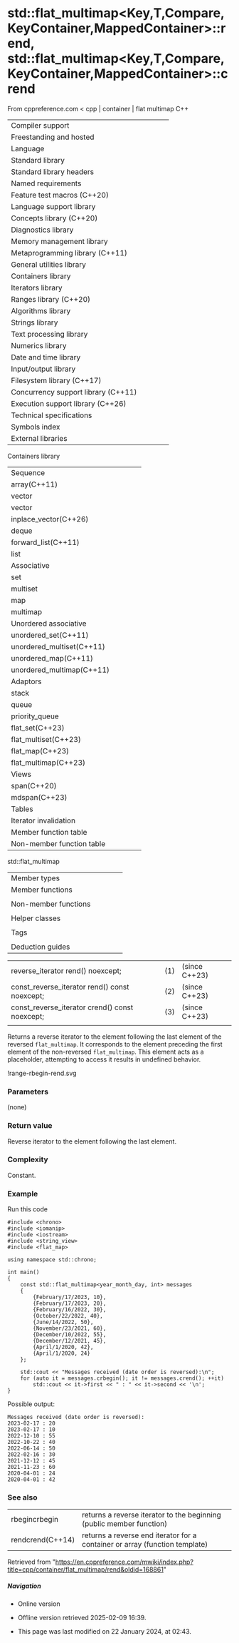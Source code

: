 # std::flat_multimap<Key,T,Compare,KeyContainer,MappedContainer>::rend, std::flat_multimap<Key,T,Compare,KeyContainer,MappedContainer>::crend

From cppreference.com
< cpp‎ | container‎ | flat multimap
C++

|  |  |  |  |  |
| --- | --- | --- | --- | --- |
| Compiler support | | | | |
| Freestanding and hosted | | | | |
| Language | | | | |
| Standard library | | | | |
| Standard library headers | | | | |
| Named requirements | | | | |
| Feature test macros (C++20) | | | | |
| Language support library | | | | |
| Concepts library (C++20) | | | | |
| Diagnostics library | | | | |
| Memory management library | | | | |
| Metaprogramming library (C++11) | | | | |
| General utilities library | | | | |
| Containers library | | | | |
| Iterators library | | | | |
| Ranges library (C++20) | | | | |
| Algorithms library | | | | |
| Strings library | | | | |
| Text processing library | | | | |
| Numerics library | | | | |
| Date and time library | | | | |
| Input/output library | | | | |
| Filesystem library (C++17) | | | | |
| Concurrency support library (C++11) | | | | |
| Execution support library (C++26) | | | | |
| Technical specifications | | | | |
| Symbols index | | | | |
| External libraries | | | | |

Containers library

|  |  |  |  |  |
| --- | --- | --- | --- | --- |
| Sequence | | | | |
| array(C++11) | | | | |
| vector | | | | |
| vector<bool> | | | | |
| inplace_vector(C++26) | | | | |
| deque | | | | |
| forward_list(C++11) | | | | |
| list | | | | |
| Associative | | | | |
| set | | | | |
| multiset | | | | |
| map | | | | |
| multimap | | | | |
| Unordered associative | | | | |
| unordered_set(C++11) | | | | |
| unordered_multiset(C++11) | | | | |
| unordered_map(C++11) | | | | |
| unordered_multimap(C++11) | | | | |
| Adaptors | | | | |
| stack | | | | |
| queue | | | | |
| priority_queue | | | | |
| flat_set(C++23) | | | | |
| flat_multiset(C++23) | | | | |
| flat_map(C++23) | | | | |
| flat_multimap(C++23) | | | | |
| Views | | | | |
| span(C++20) | | | | |
| mdspan(C++23) | | | | |
| Tables | | | | |
| Iterator invalidation | | | | |
| Member function table | | | | |
| Non-member function table | | | | |

std::flat_multimap

|  |  |  |  |  |
| --- | --- | --- | --- | --- |
| Member types | | | | |
| Member functions | | | | |
| |  |  |  |  |  |  |  |  |  |  |  |  |  |  |  |  |  |  |  |  |  |  |  |  |  |  |  |  |  |  |  |  |  |  |  |  |  |  |  |  |  |  |  |  |  |  |  |  |  |  |  |  |  |  |  |  |  |  |  |  |  |  |  |  |  |  |  |  |  |  |  |  |  |  |  |  |  |  |  |  |  |  |  |  |  |  |  |  |  |  |  |  |  |  |  |  |  |  |  |  |  |  |  |  |  |  |  |  |  |  |  |  |  |  |  |  |  |  |  |  |  |  |  |  |  |  |  |  |  |  |  |  |  |  |  |  |  |  |  |  |  |  |  |  |  |  |  |  |  |  |  |  |  |  |  |  |  |  |  |  |  |  |  |  |  |  |  | | --- | --- | --- | --- | --- | --- | --- | --- | --- | --- | --- | --- | --- | --- | --- | --- | --- | --- | --- | --- | --- | --- | --- | --- | --- | --- | --- | --- | --- | --- | --- | --- | --- | --- | --- | --- | --- | --- | --- | --- | --- | --- | --- | --- | --- | --- | --- | --- | --- | --- | --- | --- | --- | --- | --- | --- | --- | --- | --- | --- | --- | --- | --- | --- | --- | --- | --- | --- | --- | --- | --- | --- | --- | --- | --- | --- | --- | --- | --- | --- | --- | --- | --- | --- | --- | --- | --- | --- | --- | --- | --- | --- | --- | --- | --- | --- | --- | --- | --- | --- | --- | --- | --- | --- | --- | --- | --- | --- | --- | --- | --- | --- | --- | --- | --- | --- | --- | --- | --- | --- | --- | --- | --- | --- | --- | --- | --- | --- | --- | --- | --- | --- | --- | --- | --- | --- | --- | --- | --- | --- | --- | --- | --- | --- | --- | --- | --- | --- | --- | --- | --- | --- | --- | --- | --- | --- | --- | --- | --- | --- | --- | --- | --- | --- | --- | --- | --- | | |  |  |  |  |  | | --- | --- | --- | --- | --- | | flat_multimap::flat_multimap | | | | | | flat_multimap::operator= | | | | | | Modifiers | | | | | | flat_multimap::clear | | | | | | flat_multimap::erase | | | | | | flat_multimap::swap | | | | | | flat_multimap::extract | | | | | | flat_multimap::replace | | | | | | flat_multimap::insert | | | | | | flat_multimap::insert_range | | | | | | flat_multimap::emplace | | | | | | flat_multimap::emplace_hint | | | | | | Lookup | | | | | | flat_multimap::count | | | | | | flat_multimap::find | | | | | | flat_multimap::contains | | | | | | flat_multimap::equal_range | | | | | | flat_multimap::lower_bound | | | | | | flat_multimap::upper_bound | | | | | | |  |  |  |  |  | | --- | --- | --- | --- | --- | | Iterators | | | | | | flat_multimap::beginflat_multimap::cbegin | | | | | | flat_multimap::endflat_multimap::cend | | | | | | flat_multimap::rbeginflat_multimap::crbegin | | | | | | ****flat_multimap::rendflat_multimap::crend**** | | | | | | Capacity | | | | | | flat_multimap::size | | | | | | flat_multimap::max_size | | | | | | flat_multimap::empty | | | | | | Observers | | | | | | flat_multimap::key_comp | | | | | | flat_multimap::keys | | | | | | flat_multimap::value_comp | | | | | | flat_multimap::values | | | | | | |
| Non-member functions | | | | |
| |  |  |  |  |  |  |  |  |  |  |  |  |  |  |  |  |  | | --- | --- | --- | --- | --- | --- | --- | --- | --- | --- | --- | --- | --- | --- | --- | --- | --- | | |  |  |  |  |  | | --- | --- | --- | --- | --- | | swap(std::flat_multimap) | | | | | | erase_if(std::flat_multimap) | | | | | | |  |  |  |  |  | | --- | --- | --- | --- | --- | | operator==operator<=> | | | | | | |
| Helper classes | | | | |
| |  |  |  |  |  |  | | --- | --- | --- | --- | --- | --- | | |  |  |  |  |  | | --- | --- | --- | --- | --- | | uses_allocator<std::flat_multimap> | | | | | | |
| Tags | | | | |
| |  |  |  |  |  |  |  |  |  |  |  |  | | --- | --- | --- | --- | --- | --- | --- | --- | --- | --- | --- | --- | | |  |  |  |  |  | | --- | --- | --- | --- | --- | | sorted_equivalent | | | | | | |  |  |  |  |  | | --- | --- | --- | --- | --- | | sorted_equivalent_t | | | | | | |
| Deduction guides | | | | |

|  |  |  |
| --- | --- | --- |
| reverse_iterator rend() noexcept; | (1) | (since C++23) |
| const_reverse_iterator rend() const noexcept; | (2) | (since C++23) |
| const_reverse_iterator crend() const noexcept; | (3) | (since C++23) |
|  |  |  |

Returns a reverse iterator to the element following the last element of the reversed `flat_multimap`. It corresponds to the element preceding the first element of the non-reversed `flat_multimap`. This element acts as a placeholder, attempting to access it results in undefined behavior.

!range-rbegin-rend.svg

### Parameters

(none)

### Return value

Reverse iterator to the element following the last element.

### Complexity

Constant.

### Example

Run this code

```
#include <chrono>
#include <iomanip>
#include <iostream>
#include <string_view>
#include <flat_map>
 
using namespace std::chrono;
 
int main()
{
    const std::flat_multimap<year_month_day, int> messages
    {
        {February/17/2023, 10},
        {February/17/2023, 20},
        {February/16/2022, 30},
        {October/22/2022, 40},
        {June/14/2022, 50},
        {November/23/2021, 60},
        {December/10/2022, 55},
        {December/12/2021, 45},
        {April/1/2020, 42},
        {April/1/2020, 24}
    };
 
    std::cout << "Messages received (date order is reversed):\n";
    for (auto it = messages.crbegin(); it != messages.crend(); ++it)
        std::cout << it->first << " : " << it->second << '\n';
}

```

Possible output:

```
Messages received (date order is reversed):
2023-02-17 : 20
2023-02-17 : 10
2022-12-10 : 55
2022-10-22 : 40
2022-06-14 : 50
2022-02-16 : 30
2021-12-12 : 45
2021-11-23 : 60
2020-04-01 : 24
2020-04-01 : 42

```

### See also

|  |  |
| --- | --- |
| rbegincrbegin | returns a reverse iterator to the beginning   (public member function) |
| rendcrend(C++14) | returns a reverse end iterator for a container or array   (function template) |

Retrieved from "<https://en.cppreference.com/mwiki/index.php?title=cpp/container/flat_multimap/rend&oldid=168861>"

##### Navigation

- Online version
- Offline version retrieved 2025-02-09 16:39.

- This page was last modified on 22 January 2024, at 02:43.